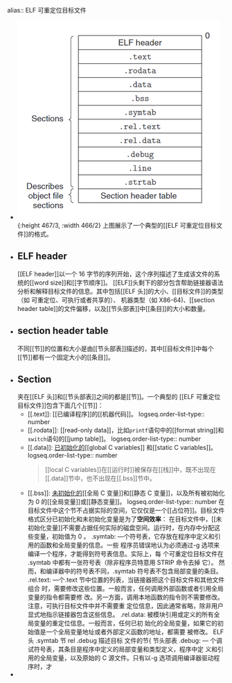 alias:: ELF 可重定位目标文件

- ![image.png](../assets/image_1697608136115_0.png){:height 467/3, :width 466/2}
  上图展示了一个典型的[[ELF 可重定位目标文件]]的格式。
- ## ELF header
  [[ELF header]]以一个 16 字节的序列开始，这个序列描述了生成该文件的系统的[[word size]]和[[字节顺序]]。
  [[ELF]]头剩下的部分包含帮助链接器语法分析和解释目标文件的信息。其中包括[[ELF 头]]的大小、[[目标文件]]的类型（如 可重定位、可执行或者共享的）、 机器类型（如 X86-64)、[[section header table]]的文件偏移，以及[[节头部表]]中[[条目]]的大小和数量。
- ## section header table
  不同[[节]]的位置和大小是由[[节头部表]]描述的，其中[[目标文件]]中每个[[节]]都有一个固定大小的[[条目]]。
- ## Section
  夹在[[ELF 头]]和[[节头部表]]之间的都是[[节]]。一个典型的 [[ELF 可重定位目标文件]]包含下面几个[[节]]：
	- [[.text]]: [[已编译程序]]的[[机器代码]]。
	  logseq.order-list-type:: number
	- [[.rodata]]: [[read-only data]]，比如`printf`语句中的[[format string]]和`switch`语句的[[jump table]]。
	  logseq.order-list-type:: number
	- [[.data]]: [已初始化的]([[已初始化变量]])[[global C variables]] 和[[static C variables]]。
	  logseq.order-list-type:: number
	  > [[local C variables]]在[[运行时]]被保存在[[栈]]中，既不出现在[[.data]]节中，也不出现在[[.bss]]节中。
	- [[.bss]]: [未初始化的]([[未初始化变量]])[[全局 C 变量]]和[[静态 C 变量]]，以及所有被初始化为 0 的[[全局变量]]或[[静态变量]]。
	  logseq.order-list-type:: number
	  在目标文件中这个节不占据实际的空间，它仅仅是一个[[占位符]]。目标文件格式区分已初始化和未初始化变量是为了**空间效率**：
	  在目标文件中，[[未初始化变量]]不需要占据任何实际的磁盘空间。运行时，在内存中分配这些变量，初始值为 0 。
	  .symtab: —个符号表，它存放在程序中定义和引用的函数和全局变量的信息。一些
	  程序员错误地认为必须通过-g 选项来编译一个程序，才能得到符号表信息。实际上，每
	  个可重定位目标文件在 .symtab 中都有一张符号表（除非程序员特意用 STRIP 命令去掉
	  它）。 然而，和编译器中的符号表不同，.symtab 符号表不包含局部变量的条目。
	  .rel.text: —个.text 节中位置的列表，当链接器把这个目标文件和其他文件组合
	  时，需要修改这些位置。一般而言，任何调用外部函数或者引用全局变量的指令都需要修
	  改。另一方面，调用本地函数的指令则不需要修改。注意，可执行目标文件中并不需要重
	  定位信息，因此通常省略，除非用户显式地指示链接器包含这些信息。
	  .rel.data: 被模块引用或定义的所有全局变量的重定位信息。一般而言，任何已初
	  始化的全局变量，如果它的初始值是一个全局变量地址或者外部定义函数的地址，都需要
	  被修改。
	  ELF头
	  .symtab
	  节
	  rel
	  .debug
	  描述目标
	  文件的节{
	  节头部表
	  .debug: —
	  个调试符号表，其条目是程序中定义的局部变量和类型定义，程序中定
	  义和引用的全局变量，以及原始的 C 源文件。只有以-g 选项调用编译器驱动程序时，才
-